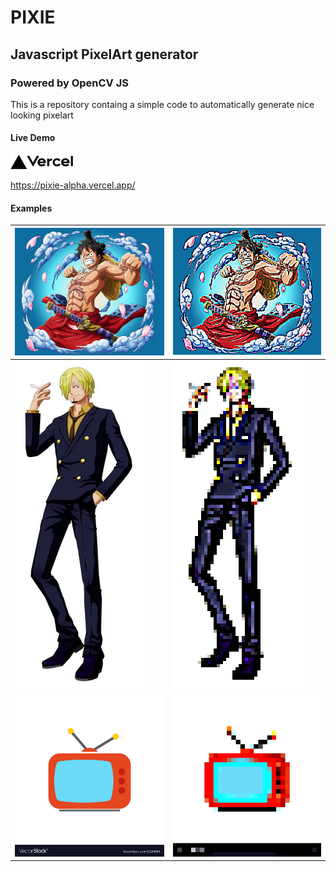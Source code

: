 # PIXIE
## Javascript PixelArt generator
### Powered by OpenCV JS

This is a repository containg a simple code to automatically generate nice looking pixelart

#### Live Demo


[<img src="assets/vercel.png" width=100>](https://pixie-alpha.vercel.app/) 

https://pixie-alpha.vercel.app/
#### Examples

|![alt text](assets/img.png "Title")|![alt text](assets/pixellated/luffy-5px.png "Title")|
|---|---|
|![alt text](assets/sanji.webp "Title")|![alt text](assets/pixellated/sanji-5px.png "Title")|
|![alt text](assets/tv_icon.jpg "Title")|![alt text](assets/pixellated/tv_icon-30px.png "Title")|



